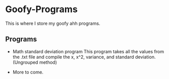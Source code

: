 # Goofy-Programs
This is where I store my goofy ahh programs.

## Programs
* Math standard deviation program
  This program takes all the values from the .txt file and compile the x, x^2, variance, and standard deviation. (Ungrouped method)

* More to come.
